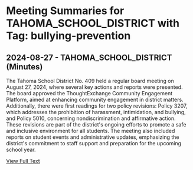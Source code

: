 # Meeting Summaries for TAHOMA_SCHOOL_DISTRICT with Tag: bullying-prevention

## 2024-08-27 - TAHOMA_SCHOOL_DISTRICT (Minutes)

The Tahoma School District No. 409 held a regular board meeting on August 27, 2024, where several key actions and reports were presented. The board approved the ThoughtExchange Community Engagement Platform, aimed at enhancing community engagement in district matters. Additionally, there were first readings for two policy revisions: Policy 3207, which addresses the prohibition of harassment, intimidation, and bullying, and Policy 5010, concerning nondiscrimination and affirmative action. These revisions are part of the district's ongoing efforts to promote a safe and inclusive environment for all students. The meeting also included reports on student events and administrative updates, emphasizing the district's commitment to staff support and preparation for the upcoming school year.

[View Full Text](https://raw.githubusercontent.com/VoronoiPerspectives/WashingtonStateSchoolBoardExplorer/refs/heads/main/data/countries/usa/states/wa/counties/king/school_boards/tahoma_school_district/2024/2024-08-27-meetingbmfinal-minutes.txt)

